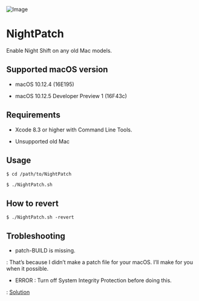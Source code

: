 ![Image](https://farm1.staticflickr.com/580/33704162375_e0883536cf_o.png)

# NightPatch
Enable Night Shift on any old Mac models.

## Supported macOS version

- macOS 10.12.4 (16E195)

- macOS 10.12.5 Developer Preview 1 (16F43c)

## Requirements

- Xcode 8.3 or higher with Command Line Tools.

- Unsupported old Mac

## Usage

`$ cd /path/to/NightPatch`

`$ ./NightPatch.sh`

## How to revert

`$ ./NightPatch.sh -revert`

## Trobleshooting

- patch-BUILD is missing.

: That’s because I didn’t make a patch file for your macOS. I’ll make for you when it possible.

- ERROR : Turn off System Integrity Protection before doing this.

: [Solution](http://apple.stackexchange.com/questions/208478/how-do-i-disable-system-integrity-protection-sip-aka-rootless-on-os-x-10-11)
